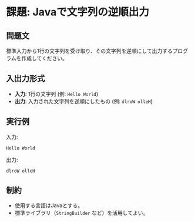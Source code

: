 # 課題: Javaで文字列の逆順出力

## 問題文
標準入力から1行の文字列を受け取り、その文字列を逆順にして出力するプログラムを作成してください。

## 入出力形式
- **入力**: 1行の文字列 (例: `Hello World`)
- **出力**: 入力された文字列を逆順にしたもの (例: `dlroW olleH`)

## 実行例
入力:
```
Hello World
```

出力:
```
dlroW olleH
```

## 制約
- 使用する言語はJavaとする。
- 標準ライブラリ（`StringBuilder` など）を活用してよい。
